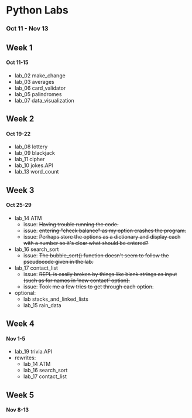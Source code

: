 # Python Labs
### Oct 11 - Nov 13
## Week 1
#### Oct 11-15
- lab_02 make_change
- lab_03 averages
- lab_06 card_validator
- lab_05 palindromes
- lab_07 data_visualization
## Week 2
#### Oct 19-22
- lab_08 lottery
- lab_09 blackjack
- lab_11 cipher
- lab_10 jokes.API
- lab_13 word_count
## Week 3
#### Oct 25-29
- lab_14 ATM
  - issue: ~~Having trouble running the code.~~
  - issue: ~~entering "check balance" as my option crashes the program.~~
  - issue: ~~Perhaps store the options as a dictionary and display each with a number so it's clear what should be entered?~~
- lab_16 search_sort
  - issue: ~~The bubble_sort() function doesn't seem to follow the pseudocode given in the lab.~~
- lab_17 contact_list
  - issue: ~~REPL is easily broken by things like blank strings as input (such as for names in 'new contact' option).~~ 
  - issue: ~~Took me a few tries to get through each option.~~
- optional:
  - lab stacks_and_linked_lists
  - lab_15 rain_data
## Week 4
#### Nov 1-5
- lab_19 trivia.API
- rewrites:
  - lab_14 ATM
  - lab_16 search_sort
  - lab_17 contact_list
## Week 5
#### Nov 8-13
